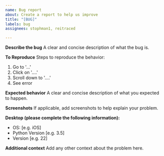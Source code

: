 ```yaml
---
name: Bug report
about: Create a report to help us improve
title: "[BUG]"
labels: bug
assignees: stophman1, reitraced

---
```


**Describe the bug**
A clear and concise description of what the bug is.

**To Reproduce**
Steps to reproduce the behavior:
1. Go to '...'
2. Click on '....'
3. Scroll down to '....'
4. See error

**Expected behavior**
A clear and concise description of what you expected to happen.

**Screenshots**
If applicable, add screenshots to help explain your problem.

**Desktop (please complete the following information):**
 - OS: [e.g. iOS]
 - Python Version [e.g. 3.5]
 - Version [e.g. 22]

**Additional context**
Add any other context about the problem here.

